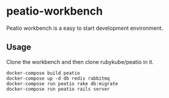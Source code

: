 # peatio-workbench

Peatio workbench is a easy to start development environment.

## Usage

Clone the workbench and then clone rubykube/peatio in it.

```
docker-compose build peatio
docker-compose up -d db redis rabbitmq
docker-compose run peatio rake db:migrate
docker-compose run peatio rails server
```
